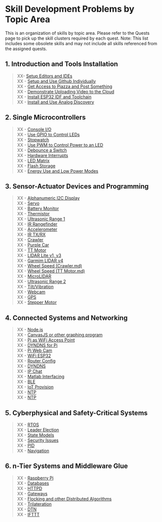 # Skill Development Problems by Topic Area

This is an organization of skills by topic area. Please refer to the
Quests page to pick up the skill clusters required by each
quest. Note: This list includes some obsolete skills and may not
include all skills referenced from the assigned quests.

## 1. Introduction and Tools Installation

> XX- [Setup Editors and IDEs](/docs/skills/docs/ide-setup.md) <br>
> XX - [Setup and Use Github Individually](/docs/skills/docs/github-setup.md) <br>
> XX - [Get Access to Piazza and Post Something](/docs/skills/docs/piazza-login.md) <br>
> XX - [Demonstrate Uploading Video to the Cloud](/docs/skills/docs/video-upload.md) <br>
> XX - [Install ESP32 IDF and Toolchain](/docs/skills/docs/esp-idf-setup.md) <br>
> XX - [Install and Use Analog Discovery](/docs/skills/docs/analog-discovery-setup.md) <br>

## 2. Single Microcontrollers

> XX - [Console I/O](/docs/skills/docs/console-io.md) <br>
> XX - [Use GPIO to Control LEDs](/docs/skills/docs/gpio-drive-leds.md) <br>
> XX - [Stopwatch](/docs/skills/docs/timer.md) <br>
> XX - [Use PWM to Control Power to an LED](/docs/skills/docs/pwm-for-leds.md) <br>
> XX - [Debounce a Switch](/docs/skills/docs/debounce.md) <br>
> XX - [Hardware Interrupts](/docs/skills/docs/hardware-interrupt.md) <br>
> XX - [LED Matrix](/docs/skills/docs/led-matrix.md) <br>
> XX - [Flash Storage](/docs/skills/docs/flash-storage.md) <br>
> XX - [Energy Use and Low Power Modes](/docs/skills/docs/low-power.md) <br>

## 3. Sensor-Actuator Devices and Programming

> XX - [Alphanumeric I2C Display](/docs/skills/docs/alpha-display.md) <br>
> XX - [Servo](/docs/skills/docs/servo.md) <br>
> XX - [Battery Monitor](/docs/skills/docs/battery-monitor.md) <br>
> XX - [Thermistor](/docs/skills/docs/thermistor.md) <br>
> XX - [Ultrasonic Range 1](/docs/skills/docs/ultrasonic1.md) <br>
> XX - [IR Rangefinder](/docs/skills/docs/ir.md) <br>
> XX - [Accelerometer](/docs/skills/docs/accel.md) <br>
> XX - [IR TX/RX](/docs/skills/docs/ir-txrx.md) <br>
> XX - [Crawler](/docs/skills/docs/crawler.md) <br>
> XX - [Purple Car](/docs/skills/docs/assemble-car.md) <br>
> XX - [TT Motor](/docs/skills/docs/motor.md) <br>
> XX - [LIDAR Lite v1, v3](/docs/skills/docs/lidar.md) <br>
> XX - [Garmim LIDAR v4](/docs/skills/docs/garmin-lidar.md) <br>
> XX - [Wheel Speed (Crawler.md)](/docs/skills/docs/wheel-speed.md) <br>
> XX - [Wheel Speed (TT Motor.md)](/docs/skills/docs/wheel-speed-tt.md) <br>
> XX - [MicroLIDAR](/docs/skills/docs/microlidar.md) <br>
> XX - [Ultrasonic Range 2](/docs/skills/docs/ultrasonic2.md) <br>
> XX - [Tilt/Vibration](/docs/skills/docs/vib.md) <br>
> XX - [Webcam](/docs/skills/docs/webcam.md) <br>
> XX - [GPS](/docs/skills/docs/gps.md) <br>
> XX - [Stepper Motor](/docs/skills/docs/stepper.md) <br>

## 4. Connected Systems and Networking

> XX - [Node.js](/docs/skills/docs/node-js.md) <br>
> XX - [CanvasJS or other graphing program](/docs/skills/docs/canvasjs.md)  <br>
> XX - [Pi as WiFi Access Point](/docs/skills/docs/rpi-router-v3.md) <br>
> XX - [DYNDNS for Pi](/docs/skills/docs/dyndns-pi.md) <br>
> XX - [Pi Web Cam](/docs/skills/docs/rpi-camera.md) <br>
> XX - [WiFi ESP32](/docs/skills/docs/wifi.md) <br>
> XX - [Router Config](/docs/skills/docs/router.md) <br>
> XX - [DYNDNS](/docs/skills/docs/dyndns.md) <br>
> XX - [IP Chat](/docs/skills/docs/ip-chat.md) <br>
> XX - [Matlab Interfacing](/docs/skills/docs/Matlab.md) <br>
> XX - [BLE](/docs/skills/docs/ble.md) <br>
> XX - [IoT Provision](/docs/skills/docs/iot-provision.md) <br>
> XX - [NTP](/docs/skills/docs/ntp.md) <br>
> XX - [NTP](/docs/skills/docs/ntp.md) <br>


## 5. Cyberphysical and Safety-Critical Systems  

> XX - [RTOS](/docs/skills/docs/rtos.md) <br>
> XX - [Leader Election](/docs/skills/docs/leader-election.md) <br>
> XX - [State Models](/docs/skills/docs/state-models.md) <br>
> XX - [Security Issues](/docs/skills/docs/security.md) <br>
> XX - [PID](/docs/skills/docs/pid.md) <br>
> XX - [Navigation](/skill/navigation.md) <br>

## 6. n-Tier Systems and Middleware Glue  

> XX - [Raspberry Pi](/docs/skills/docs/rpi.md) <br>
> XX - [Databases](/docs/skills/docs/tingodb.md) <br>
> XX - [HTTPD](/docs/skills/docs/httpd.md) <br>
> XX - [Gateways](/docs/skills/docs/gateways.md) <br>
> XX - [Flocking and other Distributed Algorithms](/docs/skills/docs/flocking.md) <br>
> XX - [Trilateration](/docs/skills/docs/trilateration.md) <br>
> XX - [DTN](/docs/skills/docs/dtn.md) <br>
> XX - [IFTTT](/docs/skills/docs/ifttt.md) <br>

